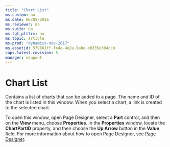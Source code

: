 ```yaml
---
title: "Chart List"
ms.custom: na
ms.date: 06/05/2016
ms.reviewer: na
ms.suite: na
ms.tgt_pltfrm: na
ms.topic: article
ms-prod: "dynamics-nav-2017"
ms.assetid: 579861ff-fe4e-4e2a-9abe-c8335e304ccb
caps.latest.revision: 5
manager: edupont
---
```

# Chart List
Contains a list of charts that can be added to a page. The name and ID of the chart is listed in this window. When you select a chart, a link is created to the selected chart.  
  
 To open this window, open Page Designer, select a **Part** control, and then on the **View** menu, choose **Properties**. In the **Properties** window, locate the **ChartPartID** property, and then choose the **Up Arrow** button in the **Value** field. For more information about how to open Page Designer, see [Page Designer](-$-S_21401-Page-Designer-$-.md).